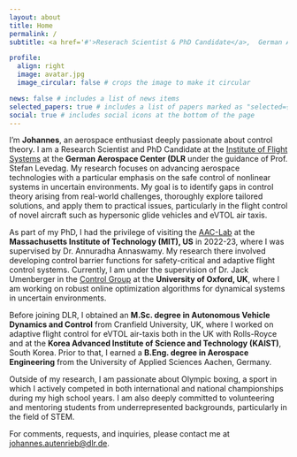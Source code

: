 ```yaml
---
layout: about
title: Home
permalink: /
subtitle: <a href='#'>Reserach Scientist & PhD Candidate</a>,  German Aerospace Center (DLR).

profile:
  align: right
  image: avatar.jpg
  image_circular: false # crops the image to make it circular

news: false # includes a list of news items
selected_papers: true # includes a list of papers marked as "selected={true}"
social: true # includes social icons at the bottom of the page
---
```


I’m  <b>Johannes</b>, an aerospace enthusiast deeply passionate about control theory. I am a Research Scientist and PhD Candidate at the [Institute of Flight Systems](https://www.dlr.de/en/ft) at the <b>German Aerospace Center (DLR</b> under the guidance of Prof. Stefan Levedag. My research focuses on advancing aerospace technologies with a particular emphasis on the safe control of nonlinear systems in uncertain environments. My goal is to identify gaps in control theory arising from real-world challenges, thoroughly explore tailored solutions, and apply them to practical issues, particularly in the flight control of novel aircraft such as hypersonic glide vehicles and eVTOL air taxis.

As part of my PhD, I had the privilege of visiting the [AAC-Lab](http://aaclab.mit.edu/index.php) at the <b>Massachusetts Institute of Technology (MIT), US</b> in 2022-23, where I was supervised by Dr. Annuradha Annaswamy. My research there involved developing control barrier functions for safety-critical and adaptive flight control systems. Currently, I am under the supervision of Dr. Jack Umenberger in the [Control Group](https://eng.ox.ac.uk/control/) at the **University of Oxford, UK**, where I am working on robust online optimization algorithms for dynamical systems in uncertain environments.

Before joining DLR, I obtained an **M.Sc. degree in Autonomous Vehicle Dynamics and Control** from Cranfield University, UK, where I worked on adaptive flight control for eVTOL air-taxis both in the UK with Rolls-Royce and at the **Korea Advanced Institute of Science and Technology (KAIST)**, South Korea. Prior to that, I earned a **B.Eng. degree in Aerospace Engineering** from the University of Applied Sciences Aachen, Germany.

Outside of my research, I am passionate about Olympic boxing, a sport in which I actively competed in both international and national championships during my high school years. I am also deeply committed to volunteering and mentoring students from underrepresented backgrounds, particularly in the field of STEM.

For comments, requests, and inquiries, please contact me at <johannes.autenrieb@dlr.de>.
